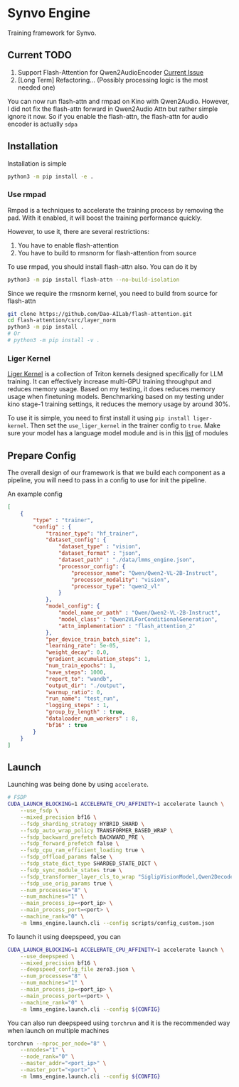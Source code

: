 
# Synvo Engine

Training framework for Synvo.

## Current TODO
1. Support Flash-Attention for Qwen2AudioEncoder [Current Issue](https://github.com/QwenLM/Qwen2-Audio/issues/51)
2. [Long Term] Refactoring... (Possibly processing logic is the most needed one)

You can now run flash-attn and rmpad on Kino with Qwen2Audio. However, I did not fix the flash-attn forward in Qwen2Audio Attn but rather simple ignore it now. So if you enable the flash-attn, the flash-attn for audio encoder is actually `sdpa`

## Installation
Installation is simple
```bash
python3 -m pip install -e .
```

### Use rmpad
Rmpad is a techniques to accelerate the training process by removing the pad. With it enabled, it will boost the training performance quickly.

However, to use it, there are several restrictions:
1. You have to enable flash-attention
2. You have to build to rmsnorm for flash-attention from source

To use rmpad, you should install flash-attn also. You can do it by
```bash
python3 -m pip install flash-attn --no-build-isolation
```

Since we require the rmsnorm kernel, you need to build from source for flash-attn
```bash
git clone https://github.com/Dao-AILab/flash-attention.git
cd flash-attention/csrc/layer_norm
python3 -m pip install .
# Or
# python3 -m pip install -v .
```

### Liger Kernel
[Liger Kernel](https://github.com/linkedin/Liger-Kernel) is a collection of Triton kernels designed specifically for LLM training. It can effectively increase multi-GPU training throughput and reduces memory usage. Based on my testing, it does reduces memory usage when finetuning models. Benchmarking based on my testing under kino stage-1 training settings, it reduces the memory usage by around 30%.

To use it is simple, you need to first install it using `pip install liger-kernel`. Then set the `use_liger_kernel` in the trainer config to `true`. Make sure your model has a language model module and is in this [list](https://github.com/linkedin/Liger-Kernel/blob/61eefe9a4429459351979dc7fe1de746fd7ca86f/src/liger_kernel/transformers/monkey_patch.py#L795-L806) of modules

## Prepare Config
The overall design of our framework is that we build each component as a pipeline, you will need to pass in a config to use for init the pipeline.

An example config
```json
[
    {
        "type" : "trainer",
        "config" : {
            "trainer_type": "hf_trainer",
            "dataset_config": {
                "dataset_type" : "vision",
                "dataset_format" : "json",
                "dataset_path" : "./data/lmms_engine.json",
                "processor_config": {
                    "processor_name": "Qwen/Qwen2-VL-2B-Instruct",
                    "processor_modality": "vision",
                    "processor_type": "qwen2_vl"
                }
            },
            "model_config": {
                "model_name_or_path" : "Qwen/Qwen2-VL-2B-Instruct",
                "model_class" : "Qwen2VLForConditionalGeneration",
                "attn_implementation" : "flash_attention_2"
            },
            "per_device_train_batch_size": 1,
            "learning_rate": 5e-05,
            "weight_decay": 0.0,
            "gradient_accumulation_steps": 1,
            "num_train_epochs": 1,
            "save_steps": 1000,
            "report_to": "wandb",
            "output_dir": "./output",
            "warmup_ratio": 0,
            "run_name": "test_run",
            "logging_steps" : 1,
            "group_by_length" : true,
            "dataloader_num_workers" : 8,
            "bf16" : true
        }
    }
]
```

## Launch

Launching was being done by using `accelerate`.

```bash
# FSDP
CUDA_LAUNCH_BLOCKING=1 ACCELERATE_CPU_AFFINITY=1 accelerate launch \
    --use_fsdp \
    --mixed_precision bf16 \
    --fsdp_sharding_strategy HYBRID_SHARD \
    --fsdp_auto_wrap_policy TRANSFORMER_BASED_WRAP \
    --fsdp_backward_prefetch BACKWARD_PRE \
    --fsdp_forward_prefetch false \
    --fsdp_cpu_ram_efficient_loading true \
    --fsdp_offload_params false \
    --fsdp_state_dict_type SHARDED_STATE_DICT \
    --fsdp_sync_module_states true \
    --fsdp_transformer_layer_cls_to_wrap "SiglipVisionModel,Qwen2DecoderLayer" \
    --fsdp_use_orig_params true \
    --num_processes="8" \
    --num_machines="1" \
    --main_process_ip=<port_ip> \
    --main_process_port=<port> \
    --machine_rank="0" \
    -m lmms_engine.launch.cli --config scripts/config_custom.json
```

To launch it using deepspeed, you can

```bash
CUDA_LAUNCH_BLOCKING=1 ACCELERATE_CPU_AFFINITY=1 accelerate launch \
    --use_deepspeed \
    --mixed_precision bf16 \
    --deepspeed_config_file zero3.json \
    --num_processes="8" \
    --num_machines="1" \
    --main_process_ip=<port_ip> \
    --main_process_port=<port> \
    --machine_rank="0" \
    -m lmms_engine.launch.cli --config ${CONFIG}
```

You can also run deepspeed using `torchrun` and it is the recommended way when launch on multiple machines
```bash
torchrun --nproc_per_node="8" \
    --nnodes="1" \
    --node_rank="0" \
    --master_addr="<port_ip>" \
    --master_port="<port>" \
    -m lmms_engine.launch.cli --config ${CONFIG}
```

